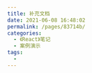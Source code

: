 ```yaml
---
title: 补充文档
date: 2021-06-08 16:48:02
permalink: /pages/83714b/
categories:
  - 《React》笔记
  - 案例演示
tags:
  - 
---
```

